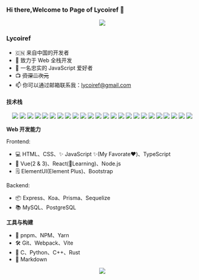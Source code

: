 ### Hi there,Welcome to Page of Lycoiref 👋

<div align="center">
    <a href="https://github.com/anuraghazra/convoychat">
        <img style="margin: auto;" src="https://github-readme-stats.vercel.app/api?username=Lycoiref" />
    </a>
</div>

### Lycoiref

- 🇨🇳 来自中国的开发者
- 📝 致力于 Web 全栈开发
- 🌱 一名忠实的 JavaScript 爱好者
- 📺 ~~资深二次元~~
- 📫 你可以通过邮箱联系我：lycoiref@gmail.com

#### 技术栈

<p align="center">
    <img src="https://img.shields.io/badge/-HTML-E34F26?style=flat-square&logo=HTML5&logoColor=white" />
    <img src="https://img.shields.io/badge/-CSS-1572B6?style=flat-square&logo=CSS3&logoColor=white" />
    <img src="https://img.shields.io/badge/-JavaScript-F7DF1E?style=flat-square&logo=JavaScript&logoColor=white" />
    <img src="https://img.shields.io/badge/-TypeScript-3178C6?style=flat-square&logo=TypeScript&logoColor=white" />
    <img src="https://img.shields.io/badge/-Vue-4FC08D?style=flat-square&logo=Vue.js&logoColor=white" />
    <img src="https://img.shields.io/badge/-React-61DAFB?style=flat-square&logo=React&logoColor=white" />
    <img src="https://img.shields.io/badge/-Node.js-339933?style=flat-square&logo=Node.js&logoColor=white" />
    <img src="https://img.shields.io/badge/-Express-000000?style=flat-square&logo=Express&logoColor=white" />
    <img src="https://img.shields.io/badge/-Koa-339933?style=flat-square&logo=Koa&logoColor=white" />
    <img src="https://img.shields.io/badge/-Prisma-2D3748?style=flat-square&logo=Prisma&logoColor=white" />
    <img src="https://img.shields.io/badge/-Sequelize-52B0E7?style=flat-square&logo=Sequelize&logoColor=white" />
    <img src="https://img.shields.io/badge/-ElementUI-409EFF?style=flat-square&logo=Element&logoColor=white" />
    <img src="https://img.shields.io/badge/-Bootstrap-7952B3?style=flat-square&logo=Bootstrap&logoColor=white" />
    <img src="https://img.shields.io/badge/-PostgreSQL-4169E1?style=flat-square&logo=PostgreSQL&logoColor=white" />
    <img src="https://img.shields.io/badge/-MySQL-4479A1?style=flat-square&logo=MySQL&logoColor=white" />
    <img src="https://img.shields.io/badge/-Git-F05032?style=flat-square&logo=Git&logoColor=white" />
    <img src="https://img.shields.io/badge/-Webpack-8DD6F9?style=flat-square&logo=Webpack&logoColor=white" />
    <img src="https://img.shields.io/badge/-Vite-646CFF?style=flat-square&logo=Vite&logoColor=white" />
    <img src="https://img.shields.io/badge/-Rust-000000?style=flat-square&logo=Rust&logoColor=white" />
    <img src="https://img.shields.io/badge/-C-A8B9CC?style=flat-square&logo=C&logoColor=white" />
    <img src="https://img.shields.io/badge/-Python-3776AB?style=flat-square&logo=Python&logoColor=white" />
    <img src="https://img.shields.io/badge/-C++-00599C?style=flat-square&logo=C%2B%2B&logoColor=white" />
    <img src="https://img.shields.io/badge/-Dart-0175C2?style=flat-square&logo=Dart&logoColor=white" />
    <img src="https://img.shields.io/badge/-Markdown-000000?style=flat-square&logo=Markdown&logoColor=white" />
</p>

__Web 开发能力__

Frontend:
- 💻 HTML、CSS、✨ JavaScript ✨(My Favorate❤️)、TypeScript
- 📱 Vue(2 & 3)、React(📖Learning)、Node.js
- 🗒️ ElementUI(Element Plus)、Bootstrap

Backend:
- 📦 Express、Koa、Prisma、Sequelize
- 📚 MySQL、PostgreSQL

__工具与构建__

- 🧶 pnpm、NPM、Yarn
- 🛠️ Git、Webpack、Vite
- 🧱 C、Python、C++、Rust
- 📝 Markdown


<p align="center">
  <a href="https://github.com/anuraghazra/github-readme-stats">
  <img style="margin: auto;" src="https://github-readme-stats-sigma-five.vercel.app/api/top-langs/?username=Lycoiref&layout=compact&langs_count=8" />
  </a>
</p>

<!-- #### 维护的项目

- :robot:[Chiya](https://github.com/Lycoiref/Chiya)
- :robot:[Chiya_External](https://github.com/Lycoiref/Chiya_External)
- :dart: [HelloWorld](https://github.com/HDU-HelloWorld/HelloWorld) -->
